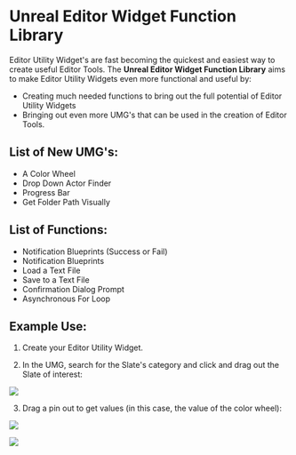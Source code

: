 # Unreal Editor Widget Function Library

Editor Utility Widget's are fast becoming the quickest and easiest way to create useful Editor Tools. The **Unreal Editor Widget Function Library** aims to make Editor Utility Widgets even more functional and useful by:
- Creating much needed functions to bring out the full potential of Editor Utility Widgets
- Bringing out even more UMG's that can be used in the creation of Editor Tools.

## List of New UMG's:
- A Color Wheel
- Drop Down Actor Finder
- Progress Bar
- Get Folder Path Visually

## List of Functions:
- Notification Blueprints (Success or Fail)
- Notification Blueprints
- Load a Text File
- Save to a Text File
- Confirmation Dialog Prompt
- Asynchronous For Loop


## Example Use:

1. Create your Editor Utility Widget.

2. In the UMG, search for the Slate's category and click and drag out the Slate of interest:

![](https://github.com/offlinedoctor/Unreal-Editor-Widget-Function-Library/blob/main/SampleTutorial/1.%20ClickAndDragSlateWidget.png)

3. Drag a pin out to get values (in this case, the value of the color wheel):

![](https://github.com/offlinedoctor/Unreal-Editor-Widget-Function-Library/blob/main/SampleTutorial/2.1%20Access%20Values.png)

![](https://github.com/offlinedoctor/Unreal-Editor-Widget-Function-Library/blob/main/SampleTutorial/2.2%20Access%20Wheel%20Color%20Value%20(1).png)
